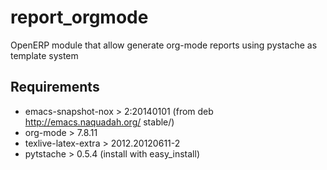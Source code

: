 report_orgmode
==============

OpenERP module that allow generate org-mode reports using pystache as template system

Requirements
-------------
- emacs-snapshot-nox > 2:20140101 (from deb http://emacs.naquadah.org/ stable/)
- org-mode > 7.8.11
- texlive-latex-extra > 2012.20120611-2
- pytstache > 0.5.4 (install with easy_install)
